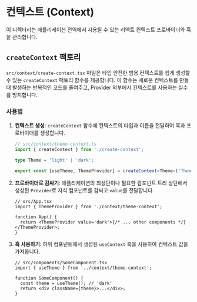 # 컨텍스트 (Context)

이 디렉터리는 애플리케이션 전역에서 사용될 수 있는 리액트 컨텍스트 프로바이더와 훅을 관리합니다.

## `createContext` 팩토리

`src/context/create-context.tsx` 파일은 타입 안전한 범용 컨텍스트를 쉽게 생성할 수 있는 `createContext` 팩토리 함수를 제공합니다. 이 함수는 새로운 컨텍스트를 만들 때 발생하는 반복적인 코드를 줄여주고, Provider 외부에서 컨텍스트를 사용하는 실수를 방지합니다.

### 사용법

1. **컨텍스트 생성**: `createContext` 함수에 컨텍스트의 타입과 이름을 전달하여 훅과 프로바이더를 생성합니다.

   ```typescript
   // src/context/theme-context.ts
   import { createContext } from './create-context';

   type Theme = 'light' | 'dark';

   export const [useTheme, ThemeProvider] = createContext<Theme>('Theme');
   ```

2. **프로바이더로 감싸기**: 애플리케이션의 최상단이나 필요한 컴포넌트 트리 상단에서 생성된 `Provider`로 자식 컴포넌트를 감싸고 `value`를 전달합니다.

   ```tsx
   // src/App.tsx
   import { ThemeProvider } from './context/theme-context';

   function App() {
     return <ThemeProvider value='dark'>{/* ... other components */}</ThemeProvider>;
   }
   ```

3. **훅 사용하기**: 하위 컴포넌트에서 생성된 `useContext` 훅을 사용하여 컨텍스트 값을 가져옵니다.

   ```tsx
   // src/components/SomeComponent.tsx
   import { useTheme } from '../context/theme-context';

   function SomeComponent() {
     const theme = useTheme(); // 'dark'
     return <div className={theme}>...</div>;
   }
   ```
